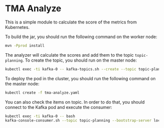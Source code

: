 # TMA Analyze

This is a simple module to calculate the score of the metrics from Kubernetes.

To build the jar, you should run the following command on the worker node:
```sh
mvn -Pprod install
```

The analyzer will calculate the scores and add them to the topic `topic-planning`. To create the topic, you should run on the master node:
```sh
kubectl exec -ti kafka-0 -- kafka-topics.sh --create --topic topic-planning --zookeeper zk-0.zk-hs.default.svc.cluster.local:2181 --partitions 1 --replication-factor 1
```

To deploy the pod in the cluster, you should run the following command on the master node:

```sh
kubectl create -f tma-analyze.yaml
```

You can also check the items on topic. In order to do that, you should connect to the Kafka pod and execute the consumer:
```sh
kubectl exec -ti kafka-0 -- bash
kafka-console-consumer.sh --topic topic-planning --bootstrap-server localhost:9093
```
